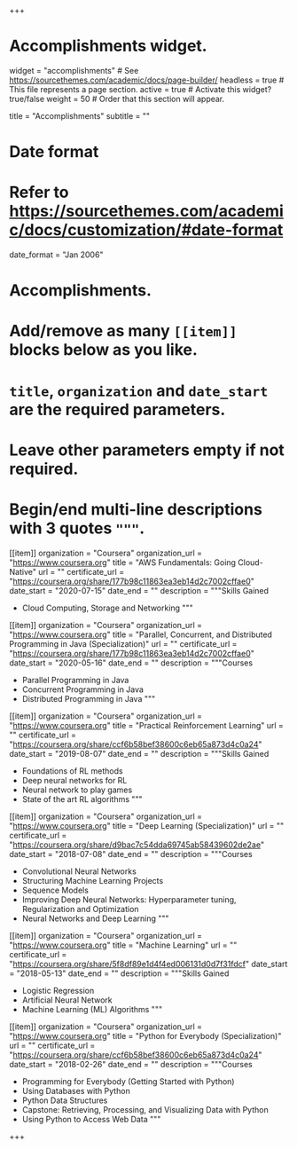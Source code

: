 +++
# Accomplishments widget.
widget = "accomplishments"  # See https://sourcethemes.com/academic/docs/page-builder/
headless = true  # This file represents a page section.
active = true  # Activate this widget? true/false
weight = 50  # Order that this section will appear.

title = "Accomplish&shy;ments"
subtitle = ""

# Date format
#   Refer to https://sourcethemes.com/academic/docs/customization/#date-format
date_format = "Jan 2006"

# Accomplishments.
#   Add/remove as many `[[item]]` blocks below as you like.
#   `title`, `organization` and `date_start` are the required parameters.
#   Leave other parameters empty if not required.
#   Begin/end multi-line descriptions with 3 quotes `"""`.


  [[item]]
  organization = "Coursera"
  organization_url = "https://www.coursera.org"
  title = "AWS Fundamentals: Going Cloud-Native"
  url = ""
  certificate_url = "https://coursera.org/share/177b98c11863ea3eb14d2c7002cffae0"
  date_start = "2020-07-15"
  date_end = ""
  description = """Skills Gained
  - Cloud Computing, Storage and Networking
  """

  [[item]]
  organization = "Coursera"
  organization_url = "https://www.coursera.org"
  title = "Parallel, Concurrent, and Distributed Programming in Java (Specialization)"
  url = ""
  certificate_url = "https://coursera.org/share/177b98c11863ea3eb14d2c7002cffae0"
  date_start = "2020-05-16"
  date_end = ""
  description = """Courses
  - Parallel Programming in Java
  - Concurrent Programming in Java
  - Distributed Programming in Java
  """

  [[item]]
  organization = "Coursera"
  organization_url = "https://www.coursera.org"
  title = "Practical Reinforcement Learning"
  url = ""
  certificate_url = "https://coursera.org/share/ccf6b58bef38600c6eb65a873d4c0a24"
  date_start = "2019-08-07"
  date_end = ""
  description = """Skills Gained
  - Foundations of RL methods
  - Deep neural networks for RL
  - Neural network to play games
  - State of the art RL algorithms
  """
  
  [[item]]
  organization = "Coursera"
  organization_url = "https://www.coursera.org"
  title = "Deep Learning (Specialization)"
  url = ""
  certificate_url = "https://coursera.org/share/d9bac7c54dda69745ab58439602de2ae"
  date_start = "2018-07-08"
  date_end = ""
  description = """Courses
  - Convolutional Neural Networks
  - Structuring Machine Learning Projects
  - Sequence Models
  - Improving Deep Neural Networks: Hyperparameter tuning, Regularization and Optimization
  - Neural Networks and Deep Learning
  """

[[item]]
  organization = "Coursera"
  organization_url = "https://www.coursera.org"
  title = "Machine Learning"
  url = ""
  certificate_url = "https://coursera.org/share/5f8df89e1d4f4ed006131d0d7f31fdcf"
  date_start = "2018-05-13"
  date_end = ""
  description = """Skills Gained
  - Logistic Regression
  - Artificial Neural Network
  - Machine Learning (ML) Algorithms
  """

[[item]]
  organization = "Coursera"
  organization_url = "https://www.coursera.org"
  title = "Python for Everybody (Specialization)"
  url = ""
  certificate_url = "https://coursera.org/share/ccf6b58bef38600c6eb65a873d4c0a24"
  date_start = "2018-02-26"
  date_end = ""
  description = """Courses
  - Programming for Everybody (Getting Started with Python)
  - Using Databases with Python
  - Python Data Structures
  - Capstone: Retrieving, Processing, and Visualizing Data with Python
  - Using Python to Access Web Data
  """


+++
